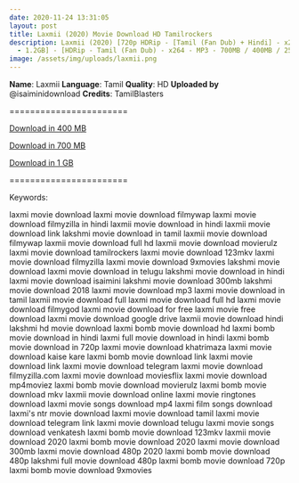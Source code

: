 ```yaml
---
date: 2020-11-24 13:31:05
layout: post
title: Laxmii (2020) Movie Download HD Tamilrockers
description: Laxmii (2020) [720p HDRip - [Tamil (Fan Dub) + Hindi] - x264 - AAC
  - 1.2GB] - [HDRip - Tamil (Fan Dub) - x264 - MP3 - 700MB / 400MB / 250MB]
image: /assets/img/uploads/laxmii.png
---
```

**Name**: Laxmii
**Language**: Tamil
**Quality**: HD
**Uploaded by** @isaiminidownload
**Credits**: TamilBlasters

\=======================

[Download in 400 MB](https://files.isaiminiweb.online/Laxmii/(%2520Telegram%2520%40isaiminidownload%2520)%2520-%2520Laxmii%2520(2020)%2520%5BHDRip%2520-%2520Tamil%2520(Fan%2520Dub)%2520-%2520x264%2520-%2520MP3%2520-%2520400MB%5D.mkv?rootId=0AJtZkTkXLBuYUk9PVA)

[Download in 700 MB](https://files.isaiminiweb.online/Laxmii/(%2520Telegram%2520%40isaiminidownload%2520)%2520-%2520Laxmii%2520(2020)%2520%5BHDRip%2520-%2520Tamil%2520(Fan%2520Dub)%2520-%2520x264%2520-%2520MP3%2520-%2520700MB%5D.mkv?rootId=0AJtZkTkXLBuYUk9PVA)

[](https://files.isaiminiweb.online/Laxmii/(%2520Telegram%2520%40isaiminidownload%2520)%2520-%2520Laxmii%2520(2020)%2520%5BHDRip%2520-%2520Tamil%2520(Fan%2520Dub)%2520-%2520x264%2520-%2520MP3%2520-%2520700MB%5D.mkv?rootId=0AJtZkTkXLBuYUk9PVA)[Download in 1 GB](https://files.isaiminiweb.online/Laxmii/(%2520Telegram%2520%40isaiminidownload%2520)%2520-%2520Laxmii%2520(2020)%2520%5B720p%2520HDRip%2520-%2520%5BTamil%2520(Fan%2520Dub)%2520%2B%2520Hin%5D%2520-%2520x264%2520-%2520AAC%2520-%25201.2GB%5D.mkv?rootId=0AJtZkTkXLBuYUk9PVA)

[](https://files.isaiminiweb.online/Laxmii/(%2520Telegram%2520%40isaiminidownload%2520)%2520-%2520Laxmii%2520(2020)%2520%5B720p%2520HDRip%2520-%2520%5BTamil%2520(Fan%2520Dub)%2520%2B%2520Hin%5D%2520-%2520x264%2520-%2520AAC%2520-%25201.2GB%5D.mkv?rootId=0AJtZkTkXLBuYUk9PVA)=======================



Keywords:

laxmi movie download
laxmi movie download filmywap
laxmi movie download filmyzilla in hindi
laxmii movie download in hindi
laxmii movie download link
lakshmi movie download in tamil
laxmii movie download filmywap
laxmii movie download full hd
laxmii movie download movierulz
laxmi movie download tamilrockers
laxmi movie download 123mkv
laxmi movie download filmyzilla
laxmi movie download 9xmovies
lakshmi movie download
laxmi movie download in telugu
lakshmi movie download in hindi
laxmi movie download isaimini
lakshmi movie download 300mb
lakshmi movie download 2018
laxmi movie download mp3
laxmi movie download in tamil
laxmii movie download full
laxmi movie download full hd
laxmi movie download filmygod
laxmi movie download for free
laxmi movie free download
laxmi movie download google drive
laxmii movie download hindi
lakshmi hd movie download
laxmi bomb movie download hd
laxmi bomb movie download in hindi
laxmi full movie download in hindi
laxmi bomb movie download in 720p
laxmi movie download khatrimaza
laxmi movie download kaise kare
laxmi bomb movie download link
laxmi movie download link
laxmi movie download telegram
laxmi movie download filmyzilla.com
laxmi movie download moviesflix
laxmi movie download mp4moviez
laxmi bomb movie download movierulz
laxmi bomb movie download mkv
laxmii movie download online
laxmi movie ringtones download
laxmi movie songs download mp4
laxmi film songs download
laxmi's ntr movie download
laxmi movie download tamil
laxmi movie download telegram link
laxmi movie download telugu
laxmi movie songs download venkatesh
laxmi bomb movie download 123mkv
laxmii movie download 2020
laxmi bomb movie download 2020
laxmi movie download 300mb
laxmi movie download 480p 2020
laxmi bomb movie download 480p
lakshmi full movie download 480p
laxmi bomb movie download 720p
laxmi bomb movie download 9xmovies